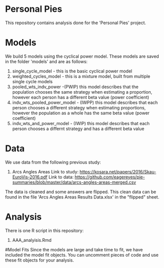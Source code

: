 # Personal Pies
This repository contains analysis done for the 'Personal Pies' project.

# Models
We build 5 models using the cyclical power model. These models are saved in the folder 'models' and are as follows:
1. single_cycle_model - this is the basic cyclical power model
2. weighted_cycles_model - this is a mixture model, built from multiple single cycle models
3. pooled_wts_indv_power -(PWIP) this model describes that the population chooses the same strategy when estimating a proportion, however each person has a different beta value (power coefficient)
4. indv_wts_pooled_power_model - (IWPP) this model describes that each person chooses a different strategy when estimating proportions, however the population as a whole has the same beta value (power coefficient)
5. indv_wts_and_power_model - (IWIP) this model describes that each person chooses a differnt strategy and has a different beta value

# Data
We use data from the following previous study:
1. Arcs Angles Areas
Link to study: https://kosara.net/papers/2016/Skau-EuroVis-2016.pdf
Link to data: https://github.com/eagereyes/pie-summaries/blob/master/data/arcs-angles-areas-merged.csv

The data is cleaned and some answers are flipped. This clean data can be found in the file 'Arcs Angles Areas Results Data.xlsx' in the "flipped" sheet.

# Analysis
There is one R script in this repository:
1. AAA_analyisis.Rmd

#Model Fits
Since the models are large and take time to fit, we have included the model fit objects. You can uncomment pieces of code and use these fit objects for your analysis.
